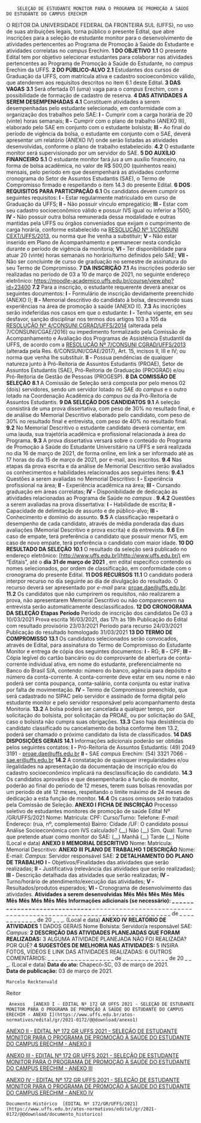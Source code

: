         SELEÇÃO DE ESTUDANTE MONITOR PARA O PROGRAMA DE PROMOÇÃO À SAÚDE DO ESTUDANTE DO CAMPUS ERECHIM  

 O REITOR DA UNIVERSIDADE FEDERAL DA FRONTEIRA SUL (UFFS), no uso de suas atribuições legais, torna público o presente Edital, que abre inscrições para a seleção de estudante monitor para o desenvolvimento de atividades pertencentes ao Programa de Promoção à Saúde do Estudante e atividades correlatas no *campus*  Erechim.  **1 DO OBJETIVO** **1.1**  O presente Edital tem por objetivo selecionar estudantes para colaborar nas atividades pertencentes ao Programa de Promoção à Saúde do Estudante, no *campus*  Erechim da UFFS.  **2 DO PÚBLICO-ALVO** **2.1**  Estudantes dos cursos de Graduação da UFFS, com matrícula ativa e cadastro socioeconômico válido, que atenderem aos requisitos descritos no item 6.1 deste Edital.  **3 DAS VAGAS** **3.1**  Será ofertada 01 (uma) vaga para o *campus*  Erechim, com a possibilidade de formação de cadastro de reserva.  **4 DAS ATIVIDADES A SEREM DESEMPENHADAS** **4.1**  Constituem atividades a serem desempenhadas pelo estudante selecionado, em conformidade com a organização dos trabalhos pelo SAE: **I -**  Cumprir com a carga horária de 20 (vinte) horas semanais; **II -**  Cumprir com o plano de trabalho (ANEXO III), elaborado pelo SAE em conjunto com o estudante bolsista; **III -**  Ao final do período de vigência da bolsa, o estudante em conjunto com o SAE, deverá apresentar um relatório (ANEXO IV) onde serão listadas as atividades desenvolvidas, conforme o plano de trabalho estabelecido. **4.2**  O estudante monitor será supervisionado por um servidor do SAE.  **5 DO AUXÍLIO FINANCEIRO** **5.1**  O estudante monitor fará *jus*  a um auxílio financeiro, na forma de bolsa acadêmica, no valor de R$ 500,00 (quinhentos reais) mensais, pelo período em que desempenhará as atividades conforme cronograma do Setor de Assuntos Estudantis (SAE), o Termo de Compromisso firmado e respeitando o item 14.3 do presente Edital.  **6 DOS REQUISITOS PARA PARTICIPAÇÃO** **6.1**  Os candidatos devem cumprir os seguintes requisitos: **I -**  Estar regularmente matriculado em curso de Graduação da UFFS; **II -**  Não possuir vínculo empregatício; **III -**  Estar com seu cadastro socioeconômico válido e possuir IVS igual ou inferior a 1500; **IV -**  Não possuir outra bolsa remunerada dessa modalidade e outras mantidas pela UFFS ou órgãos conveniados que exijam o cumprimento de carga horária, conforme estabelecido na [RESOLUÇÃO Nº 1/CONSUNI CEXT/UFFS/2013](https://www.uffs.edu.br/atos-normativos/resolucao/consunicext/2013-0001), ou norma que lhe venha a substituir; **V -**  Não estar inserido em Plano de Acompanhamento e permanecer nesta condição durante o período de vigência da monitoria; **VI -**  Ter disponibilidade para atuar 20 (vinte) horas semanais no horário/turno definidos pelo SAE; **VII -**  Não ser concluinte de curso de graduação no semestre de assinatura do seu Termo de Compromisso.  **7 DA INSCRIÇÃO** **7.1**  As inscrições poderão ser realizadas no período de 03 a 10 de março de 2021, no seguinte endereço eletrônico: <https://moodle-academico.uffs.edu.br/course/view.php?id=23400> **7.2**  Para a inscrição, o estudante requerente deverá anexar os seguintes documentos: **I -**  Formulário de inscrição devidamente preenchido (ANEXO I); **II -**  Memorial descritivo do candidato à bolsa, descrevendo suas experiências na área de promoção à saúde (ANEXO II). **7.3**  As inscrições serão indeferidas nos casos em que o estudante: **I -**  Tenha vigente, em seu desfavor, sanção disciplinar nos termos dos artigos 103 a 105 da [RESOLUÇÃO Nº 4/CONSUNI CGRAD/UFFS/2014](https://www.uffs.edu.br/atos-normativos/resolucao/consunicgrad/2014-0004) (alterada pela 7/CONSUNI/CGAE/2016) ou impedimento formalizado pela Comissão de Acompanhamento e Avaliação dos Programas de Assistência Estudantil da UFFS, de acordo com a [RESOLUÇÃO Nº 7/CONSUNI CGRAD/UFFS/2013](https://www.uffs.edu.br/atos-normativos/resolucao/consunicgrad/2013-0007) (alterada pela Res. 6/CONSUNI/CGAE/2017), Art. 15, incisos II, III e IV; ou norma que venha lhe substituir. **II -**  Possua pendências de qualquer natureza junto à Pró-Reitoria de Assuntos Estudantis (PROAE), Setor de Assuntos Estudantis (SAE), Pró-Reitoria de Graduação (PROGRAD) e/ou Pró-Reitoria de Gestão de Pessoas (PROGESP).  **8 DA COMISSÃO DE SELEÇÃO** **8.1**  A Comissão de Seleção será composta por pelo menos 02 (dois) servidores, sendo um servidor lotado no SAE do *campus*  e o outro lotado na Coordenação Acadêmica do *campus*  ou da Pró-Reitoria de Assuntos Estudantis.  **9 DA SELEÇÃO DOS CANDIDATOS** **9.1**  A seleção consistirá de uma prova dissertativa, com peso de 30% no resultado final, e de análise do Memorial Descritivo elaborado pelo candidato, com peso de 30% no resultado final e entrevista, com peso de 40% no resultado final. **9.2**  No Memorial Descritivo o estudante candidato deverá comentar, em uma lauda, sua trajetória acadêmica e profissional relacionada à área do Programa. **9.3**  A prova dissertativa versará sobre o conteúdo do Programa de Promoção à Saúde do Estudante Universitário na UFFS e será realizada no dia 16 de março de 2021, de forma online, em link a ser informado até as 17 horas do dia 15 de março de 2021, por e-mail, aos inscritos. **9.4**  Nas etapas da prova escrita e da análise de Memorial Descritivo serão avaliados os conhecimentos e habilidades relacionados aos seguintes itens: **9.4.1**  Questões a serem avaliadas no Memorial Descritivo: **I -**  Experiência profissional na área; **II -**  Experiência acadêmica na área; **III -**  Cursando graduação em áreas correlatas; **IV -**  Disponibilidade de dedicação às atividades relacionadas ao Programa de Saúde no *campus* . **9.4.2**  Questões a serem avaliadas na prova dissertativa: **I -**  Habilidade de escrita; **II -**  Capacidade de delimitação de assunto e de público-alvo; **III -**  Conhecimento e domínio do assunto. **9.5**  A classificação respeitará o desempenho de cada candidato, através de média ponderada das duas avaliações (Memorial Descritivo e prova escrita) e da entrevista. **9.6**  Em caso de empate, terá preferência o candidato que possuir menor IVS, em caso de novo empate, terá preferência o candidato com maior idade.  **10 DO RESULTADO DA SELEÇÃO** **10.1**  O resultado da seleção será publicado no endereço eletrônico: [http://www.uffs.edu.br](http://www.uffs.edu.br/) em “Editais”, até o **dia 31 de março de 2021** , em edital específico contendo os nomes selecionados, por ordem de classificação, em conformidade com o cronograma do presente Edital.  **11 DOS RECURSOS** **11.1**  O candidato poderá interpor recurso no dia seguinte ao dia de divulgação do resultado. O recurso deverá ser apresentado por *e-mail*  para: proae.dae@uffs.edu.br. **11.2**  Os candidatos que não cumprirem os requisitos, não realizarem a prova, não apresentarem Memorial Descritivo ou não comparecerem na entrevista serão automaticamente desclassificados.  **12 DO CRONOGRAMA DA SELEÇÃO**     **Etapas**   **Período**     Período de inscrição dos candidatos   De 03 a 10/03/2021     Prova escrita   16/03/2021, das 17h às 19h     Publicação do Edital com resultado provisório   23/03/2021     Período para recurso   24/03/2021     Publicação do resultado homologado   31/03/2021      **13 DO TERMO DE COMPROMISSO** **13.1**  Os candidatos selecionados serão convocados, através de Edital, para assinatura do Termo de Compromisso do Estudante Monitor e entrega de cópia dos seguintes documentos: **I -**  RG; **II -**  CPF; **III -**  Cópia legível do cartão bancário ou do comprovante de abertura de conta-corrente individual ativa, em nome do estudante, preferencialmente no Banco do Brasil S/A, contendo: número do banco, agência para depósito e número da conta-corrente. A conta-corrente deve estar em seu nome e não poderá ser conta poupança, conta-salário, conta conjunta ou estar inativa por falta de movimentação. **IV -**  Termo de Compromisso preenchido, que será cadastrado no SIPAC pelo servidor e assinado de forma digital pelo estudante monitor e pelo servidor responsável pelo acompanhamento desta Monitoria. **13.2**  A bolsa poderá ser cancelada a qualquer tempo, por solicitação do bolsista, por solicitação da PROAE, ou por solicitação do SAE, caso o bolsista não cumpra suas obrigações. **13.3**  Caso haja desistência do candidato classificado ou cancelamento da bolsa conforme item 13.2, poderá ser chamado o próximo candidato da lista de classificados.  **14 DAS DISPOSIÇÕES GERAIS** **14.1**  Informações adicionais poderão ser obtidas pelos seguintes contatos: **I -**  Pró-Reitoria de Assuntos Estudantis: (49) 2049 3191 - proae.dae@uffs.edu.br **II -**  SAE *campus*  Erechim: (54) 3321 7066 - sae.er@uffs.edu.br **14.2**  A constatação de quaisquer irregularidades e/ou ilegalidades na apresentação da documentação de inscrição e/ou do cadastro socioeconômico implicará na desclassificação do candidato. **14.3**  Os candidatos aprovados e que desempenharão a função de monitor, poderão ao final do período de 12 meses, terem suas bolsas renovadas por um período de até 12 meses, respeitando o limite máximo de 24 meses de dedicação a esta função de monitor. **14.4**  Os casos omissos serão tratados pela Comissão de Seleção.   **ANEXO I**  **FICHA DE INSCRIÇÃO**      Processo seletivo de estudantes monitores de promoção de saúde Edital Nº /GR/UFFS/2021     Nome:     Matrícula:         CPF:   Curso/Turno:     Telefone:   *E-mail:*     Endereço: (rua, nº, complemento)     Bairro:   Cidade /UF:     O candidato possui Análise Socioeconômica com IVS calculado? (\_\_) Não (\_\_) Sim. Qual:     Turno que pretende atuar como monitor do SAE: (\_\_) Manhã (\_\_) Tarde (\_\_) Noite     (Local e data)     **ANEXO II**  **MEMORIAL DESCRITIVO**       Nome:     Matrícula:     Memorial Descritivo:     **ANEXO III**  **PLANO DE TRABALHO**  **1 DESCRIÇÃO**     Nome:     E-mail:     *Campus:*     Servidor responsável SAE:      **2 DETALHAMENTO DO PLANO DE TRABALHO** **I -**  Objetivos/Finalidades das atividades que serão realizadas; **II -**  Justificativa (relevância das atividades que serão realizadas); **III -**  Descrição detalhada das atividades que serão realizadas; **IV -**  Turno/horário de atendimento/execução das atividades; **V -**  Resultados/produtos esperados; **VI -**  Cronograma de desenvolvimento das atividades.     **Atividades a serem desenvolvidas**   **Mês**   **Mês**   **Mês**   **Mês**   **Mês**   **Mês**   **Mês**   **Mês**   **Mês**   **Mês**                                                                                                                                                                                                                                                                                                                                                                                                                                   **Informações adicionais (se necessário): \_ \_ \_ \_ \_ \_ \_ \_ \_ \_ \_ \_ \_ \_ \_ \_ \_ \_ \_ \_ \_ \_ \_ \_ \_ \_ \_ \_ \_**   \_ \_ \_ \_ \_ \_ \_ \_ \_ \_ \_ \_ \_ \_ \_ \_ \_ \_ \_ \_ \_ \_ \_ \_ \_ \_ \_ \_ \_ \_ \_ \_ \_ \_ \_ \_ \_ \_ \_ \_ \_ \_ \_ \_ \_ \_ \_ \_ \_ \_ \_ \_.   \_ \_ \_ \_ \_ \_ \_ \_ \_ \_ \_ \_, \_ \_ \_ \_ de \_ \_ \_ \_ \_ \_ \_ \_ \_ \_ \_ \_ de 20 \_ \_ \_. (Local e data) **ANEXO IV**  **RELATÓRIO DE ATIVIDADES**       1 DADOS GERAIS     Nome Bolsista:     Servidor/a responsável SAE:     *Campus:*     **2 DESCRIÇÃO DAS ATIVIDADES PLANEJADAS QUE FORAM REALIZADAS:**     3 ALGUMA ATIVIDADE PLANEJADA NÃO FOI REALIZADA? POR QUÊ?     **4 SUGESTÕES DE MELHORIA NAS ATIVIDADES:**     5 INSIRA FOTOS, VÍDEOS E LINK DAS ATIVIDADES REALIZADAS:     6 OUTROS COMENTÁRIOS:         \_ \_ \_ \_ \_ \_ \_ \_ \_ \_ \_ \_, \_ \_ \_ \_ \_ de \_ \_ \_ \_ \_ \_ \_ \_ \_ \_ \_ \_ de 20 \_ \_ \_. (Local e data)      **Data do ato:** Chapecó-SC, 03 de março de 2021.   
 **Data de publicação:**  03 de março de 2021. 

    Marcelo Recktenvald   
 Reitor 

     Anexos   [ANEXO I - EDITAL Nº 172 GR UFFS 2021 - SELEÇÃO DE ESTUDANTE MONITOR PARA O PROGRAMA DE PROMOÇÃO À SAÚDE DO ESTUDANTE DO CAMPUS ERECHIM - ANEXO I](https://www.uffs.edu.br/atos-normativos/edital/gr/2021-0172/@@download/anexo1)  

   [ANEXO II - EDITAL Nº 172 GR UFFS 2021 - SELEÇÃO DE ESTUDANTE MONITOR PARA O PROGRAMA DE PROMOÇÃO À SAÚDE DO ESTUDANTE DO CAMPUS ERECHIM - ANEXO II](https://www.uffs.edu.br/atos-normativos/edital/gr/2021-0172/@@download/anexo2)  

   [ANEXO III - EDITAL Nº 172 GR UFFS 2021 - SELEÇÃO DE ESTUDANTE MONITOR PARA O PROGRAMA DE PROMOÇÃO À SAÚDE DO ESTUDANTE DO CAMPUS ERECHIM - ANEXO III](https://www.uffs.edu.br/atos-normativos/edital/gr/2021-0172/@@download/anexo3)  

   [ANEXO IV - EDITAL Nº 172 GR UFFS 2021 - SELEÇÃO DE ESTUDANTE MONITOR PARA O PROGRAMA DE PROMOÇÃO À SAÚDE DO ESTUDANTE DO CAMPUS ERECHIM - ANEXO IV](https://www.uffs.edu.br/atos-normativos/edital/gr/2021-0172/@@download/anexo4)  

    Documento Histórico  [EDITAL Nº 172/GR/UFFS/2021](https://www.uffs.edu.br/atos-normativos/edital/gr/2021-0172/@@download/documento_historico)     
      